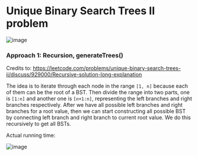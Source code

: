 #  Unique Binary Search Trees II problem
![image](https://user-images.githubusercontent.com/25105806/135388326-25fba09e-8e4f-46d6-9763-3e4c8a395de6.png)


### Approach 1: Recursion, generateTrees()
Credits to: https://leetcode.com/problems/unique-binary-search-trees-ii/discuss/929000/Recursive-solution-long-explanation

The idea is to iterate through each node in the range `[1, n]` because each of them can be the root of a BST. Then divide the range into two parts, one is `[1:n]` and another one is `[n+1:n]`, representing the left branches and right branches respectively. After we have all possible left branches and right branches for a root value, then we can start constructing all possible BST by connecting left branch and right branch to current root value. We do this recursively to get all BSTs.

Actual running time:

![image](https://user-images.githubusercontent.com/25105806/135388854-342988b4-c172-4f85-b701-e2c4574bd7aa.png)




